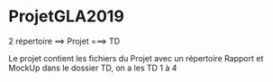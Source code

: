 # ProjetGLA2019
2 répertoire ==> Projet
             ===> TD

Le projet contient les fichiers du Projet avec un répertoire Rapport et MockUp
dans le dossier TD, on a les TD 1 à 4
